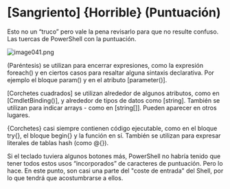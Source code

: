 # [Sangriento] {Horrible} (Puntuación)
Esto no un “truco” pero vale la pena revisarlo para que no resulte confuso. Las tuercas de PowerShell con la puntuación.

![image041.png](images/image041.png)

(Paréntesis) se utilizan para encerrar expresiones, como la expresión foreach() y en ciertos casos para resaltar alguna sintaxis declarativa. Por ejemplo el bloque param() y en el atributo [parameter()].

[Corchetes cuadrados] se utilizan alrededor de algunos atributos, como en [CmdletBinding()], y alrededor de tipos de datos como [string]. También se utilizan para indicar arrays - como en [string[]]. Pueden aparecer en otros lugares.

{Corchetes} casi siempre contienen código ejecutable, como en el bloque try{}, el bloque begin{} y la función en sí. También se utilizan para expresar literales de tablas hash (como @{}).

Si el teclado tuviera algunos botones más, PowerShell no habría tenido que tener todos estos usos “incorporados” de caracteres de puntuación. Pero lo hace. En este punto, son casi una parte del "coste de entrada" del Shell, por lo que tendrá que acostumbrarse a ellos.


